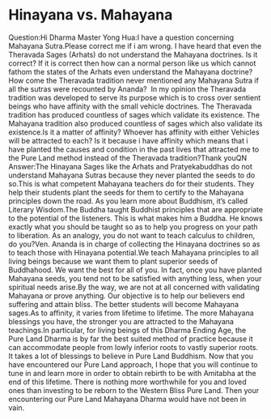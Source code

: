 # Hinayana vs. Mahayana

​Question:Hi Dharma Master Yong Hua:I have a question concerning Mahayana Sutra.​Please correct me if i am wrong. I have heard that even the Theravada Sages (Arhats) do not understand the Mahayana doctrines. Is it correct? If it is correct then how can a normal person like us which cannot fathom the states of the Arhats even understand the Mahayana doctrine? How come the Theravada tradition never mentioned any Mahayana Sutra if all the sutras were recounted by Ananda?       In my opinion the Theravada tradition was developed to serve its purpose which is to cross over sentient beings who have affinity with the small vehicle doctrines. The Theravada tradition has produced countless of sages which validate its existence. The Mahayana tradition also produced countless of sages which also validate its existence.Is it a matter of affinity? Whoever has affinity with either Vehicles will be attracted to each? Is it because i have affinity which means that i have planted the causes and condition in the past lives that attracted me to the Pure Land method instead of the Theravada tradition?Thank you​QN  Answer:The Hinayana Sages like the Arhats and Pratyekabuddhas do not understand Mahayana Sutras because they never planted the seeds to do so.This is what competent Mahayana teachers do for their students. They help their students plant the seeds for them to certify to the Mahayana principles down the road. As you learn more about Buddhism, it’s called Literary Wisdom.The Buddha taught Buddhist principles that are appropriate to the potential of the listeners. This is what makes him a Buddha. He knows exactly what you should be taught so as to help you progress on your path to liberation. As an analogy, you do not want to teach calculus to children, do you?Ven. Ananda is in charge of collecting the Hinayana doctrines so as to teach those with Hinayana potential.We teach Mahayana principles to all living beings because we want them to plant superior seeds of Buddhahood. We want the best for all of you. In fact, once you have planted Mahayana seeds, you tend not to be satisfied with anything less, when your spiritual needs arise.By the way, we are not at all concerned with validating Mahayana or prove anything. Our objective is to help our believers end suffering and attain bliss. The better students will become Mahayana sages.As to affinity, it varies from lifetime to lifetime. The more Mahayana blessings you have, the stronger you are attracted to the Mahayana teachings.​In particular, for living beings of this Dharma Ending Age, the Pure Land Dharma is by far the best suited method of practice because it can accommodate people from lowly inferior roots to vastly superior roots. It takes a lot of blessings to believe in Pure Land Buddhism. Now that you have encountered our Pure Land approach, I hope that you will continue to tune in and learn more in order to obtain rebirth to be with Amitabha at the end of this lifetime. There is nothing more worthwhile for you and loved ones than investing to be reborn to the Western Bliss Pure Land. Then your encountering our Pure Land Mahayana Dharma would have not been in vain.